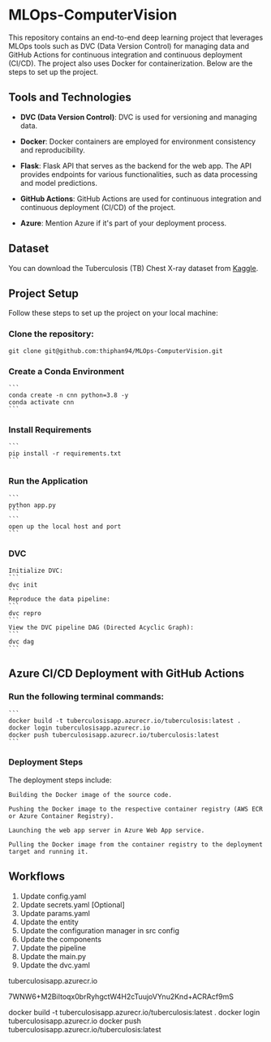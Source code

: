 # MLOps-ComputerVision

This repository contains an end-to-end deep learning project that leverages MLOps tools such as DVC (Data Version Control) for managing data and GitHub Actions for continuous integration and continuous deployment (CI/CD). The project also uses Docker for containerization. Below are the steps to set up the project.

## Tools and Technologies

- **DVC (Data Version Control)**: DVC is used for versioning and managing data.

- **Docker**: Docker containers are employed for environment consistency and reproducibility.

- **Flask**: Flask API that serves as the backend for the web app. The API provides endpoints for various functionalities, such as data processing and model predictions.

- **GitHub Actions**: GitHub Actions are used for continuous integration and continuous deployment (CI/CD) of the project.

- **Azure**: Mention Azure if it's part of your deployment process.

## Dataset

You can download the Tuberculosis (TB) Chest X-ray dataset from [Kaggle](https://www.kaggle.com/datasets/tawsifurrahman/tuberculosis-tb-chest-xray-dataset). 

## Project Setup

Follow these steps to set up the project on your local machine:

### Clone the repository:

   ```
   git clone git@github.com:thiphan94/MLOps-ComputerVision.git
   ```
### Create a Conda Environment  
    ```
    conda create -n cnn python=3.8 -y
    conda activate cnn
    ```

### Install Requirements 
    ```
    pip install -r requirements.txt
    ```
### Run the Application
    ```
    python app.py
    ```
    ```
    open up the local host and port
    ```

### DVC 
    Initialize DVC:
    ```
    dvc init
    ```
    Reproduce the data pipeline:
    ```
    dvc repro
    ```
    View the DVC pipeline DAG (Directed Acyclic Graph):
    ```
    dvc dag
    ```

## Azure CI/CD Deployment with GitHub Actions

### Run the following terminal commands:
    ```
    docker build -t tuberculosisapp.azurecr.io/tuberculosis:latest .
    docker login tuberculosisapp.azurecr.io
    docker push tuberculosisapp.azurecr.io/tuberculosis:latest
    ```

### Deployment Steps
The deployment steps include:

    Building the Docker image of the source code.

    Pushing the Docker image to the respective container registry (AWS ECR or Azure Container Registry).

    Launching the web app server in Azure Web App service.

    Pulling the Docker image from the container registry to the deployment target and running it.


## Workflows

1. Update config.yaml
2. Update secrets.yaml [Optional]
3. Update params.yaml
4. Update the entity
5. Update the configuration manager in src config
6. Update the components
7. Update the pipeline 
8. Update the main.py
9. Update the dvc.yaml

tuberculosisapp.azurecr.io

7WNW6+M2BiItoqx0brRyhgctW4H2cTuujoVYnu2Knd+ACRAcf9mS

docker build -t tuberculosisapp.azurecr.io/tuberculosis:latest .
docker login tuberculosisapp.azurecr.io
docker push tuberculosisapp.azurecr.io/tuberculosis:latest